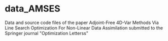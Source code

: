 # data_AMSES
Data and source code files of the paper Adjoint-Free 4D-Var Methods Via Line Search Optimization For Non-Linear Data Assimilation submitted to the Springer journal "Optimization Letterss"
